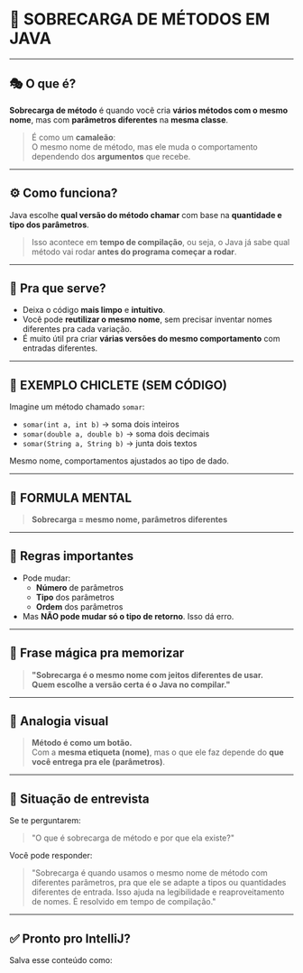 # 📘 SOBRECARGA DE MÉTODOS EM JAVA

---

## 🎭 O que é?

**Sobrecarga de método** é quando você cria **vários métodos com o mesmo nome**, mas com **parâmetros diferentes** na **mesma classe**.

> É como um **camaleão**:  
> O mesmo nome de método, mas ele muda o comportamento dependendo dos **argumentos** que recebe.

---

## ⚙️ Como funciona?

Java escolhe **qual versão do método chamar** com base na **quantidade e tipo dos parâmetros**.

> Isso acontece em **tempo de compilação**, ou seja, o Java já sabe qual método vai rodar **antes do programa começar a rodar**.

---

## 🧠 Pra que serve?

- Deixa o código **mais limpo** e **intuitivo**.
- Você pode **reutilizar o mesmo nome**, sem precisar inventar nomes diferentes pra cada variação.
- É muito útil pra criar **várias versões do mesmo comportamento** com entradas diferentes.

---

## 🧪 EXEMPLO CHICLETE (SEM CÓDIGO)

Imagine um método chamado `somar`:

- `somar(int a, int b)` → soma dois inteiros
- `somar(double a, double b)` → soma dois decimais
- `somar(String a, String b)` → junta dois textos

Mesmo nome, comportamentos ajustados ao tipo de dado.

---

## 🧠 FORMULA MENTAL

> **Sobrecarga = mesmo nome, parâmetros diferentes**

---

## 🧩 Regras importantes

- Pode mudar:
    - **Número** de parâmetros
    - **Tipo** dos parâmetros
    - **Ordem** dos parâmetros
- Mas **NÃO pode mudar só o tipo de retorno**. Isso dá erro.

---

## 🧠 Frase mágica pra memorizar

> **"Sobrecarga é o mesmo nome com jeitos diferentes de usar.  
> Quem escolhe a versão certa é o Java no compilar."**

---

## 🧪 Analogia visual

> **Método é como um botão.**  
> Com a **mesma etiqueta (nome)**, mas o que ele faz depende do **que você entrega pra ele (parâmetros)**.

---

## 🧪 Situação de entrevista

Se te perguntarem:

> "O que é sobrecarga de método e por que ela existe?"

Você pode responder:

> "Sobrecarga é quando usamos o mesmo nome de método com diferentes parâmetros, pra que ele se adapte a tipos ou quantidades diferentes de entrada. Isso ajuda na legibilidade e reaproveitamento de nomes. É resolvido em tempo de compilação."

---

## ✅ Pronto pro IntelliJ?

Salva esse conteúdo como:

